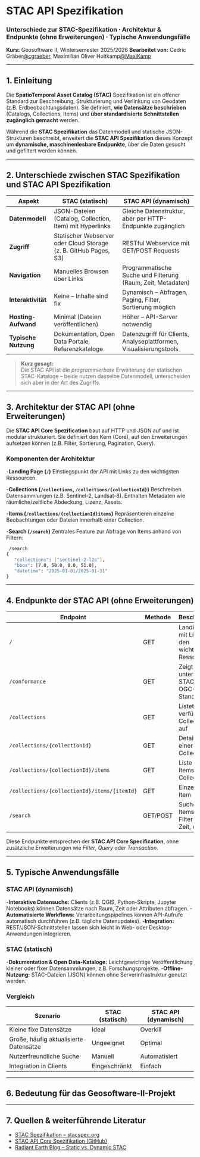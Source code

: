 # STAC API Spezifikation
### Unterschiede zur STAC-Spezifikation · Architektur & Endpunkte (ohne Erweiterungen) · Typische Anwendungsfälle
**Kurs:** Geosoftware II, Wintersemester 2025/2026
**Bearbeitet von:** Cedric Gräber[@cgraeber](https://github.com/graeberc), Maximilian Oliver Holtkamp[@MaxiKamp](https://github.com/MaxiKamp)

---

## 1. Einleitung

Die **SpatioTemporal Asset Catalog (STAC)** Spezifikation ist ein offener Standard zur Beschreibung, Strukturierung und Verlinkung von Geodaten (z.B. Erdbeobachtungsdaten).
Sie definiert, **wie Datensätze beschrieben** (Catalogs, Collections, Items) und **über standardisierte Schnittstellen zugänglich gemacht** werden.

Während die **STAC Spezifikation** das Datenmodell und statische JSON-Strukturen beschreibt, erweitert die **STAC API Spezifikation** dieses Konzept um **dynamische, maschinenlesbare Endpunkte**, über die Daten gesucht und gefiltert werden können.

---

## 2. Unterschiede zwischen STAC Spezifikation und STAC API Spezifikation

| Aspekt | STAC (statisch) | STAC API (dynamisch) |
|--------|------------------|----------------------|
| **Datenmodell** | JSON-Dateien (Catalog, Collection, Item) mit Hyperlinks | Gleiche Datenstruktur, aber per HTTP-Endpunkte zugänglich |
| **Zugriff** | Statischer Webserver oder Cloud Storage (z. B. GitHub Pages, S3) | RESTful Webservice mit GET/POST Requests |
| **Navigation** | Manuelles Browsen über Links | Programmatische Suche und Filterung (Raum, Zeit, Metadaten) |
| **Interaktivität** | Keine – Inhalte sind fix | Dynamisch – Abfragen, Paging, Filter, Sortierung möglich |
| **Hosting-Aufwand** | Minimal (Dateien veröffentlichen) | Höher – API-Server notwendig |
| **Typische Nutzung** | Dokumentation, Open Data Portale, Referenzkataloge | Datenzugriff für Clients, Analyseplattformen, Visualisierungstools |

> **Kurz gesagt:**  
> Die STAC API ist die *programmierbare* Erweiterung der statischen STAC-Kataloge – beide nutzen dasselbe Datenmodell, unterscheiden sich aber in der Art des Zugriffs.

---

## 3. Architektur der STAC API (ohne Erweiterungen)

Die **STAC API Core Spezification** baut auf HTTP und JSON auf und ist modular strukturiert.
Sie definiert den Kern (Core), auf den Erweiterungen aufsetzen können (z.B. Filter, Sortierung, Pagination, Query).

### Komponenten der Architektur

-**Landing Page (`/`)**
 Einstiegspunkt der API mit Links zu den wichtigsten Ressourcen.

-**Collections (`/collections`, `/collections/{collectionId}`)**
 Beschreiben Datensammlungen (z.B. Sentinel-2, Landsat-8).
 Enthalten Metadaten wie räumliche/zeitliche Abdeckung, Lizenz, Assets.

-**Items (`/collections/{collectionId}items`)**
 Repräsentieren einzelne Beobachtungen oder Dateien innerhalb einer Collection.

-**Search (`/search`)**
 Zentrales Feature zur Abfrage von Items anhand von Filtern:
 ```bash
  /search
 {
    "collections": ["sentinel-2-l2a"],
    "bbox": [7.0, 50.0, 8.0, 51.0],
    "datetime": "2025-01-01/2025-01-31"
 }
```
---

## 4. Endpunkte der STAC API (ohne Erweiterungen)

| Endpoint | Methode | Beschreibung |
|----------|---------|--------------|
|`/`| GET | Landing Page mit Links zu den wichtigsten Ressourcen|
|`/conformance`|GET|Zeigt unterstützte STAC- und OGC-Standards an |
|`/collections`|GET| Listet alle verfügbaren Collections auf |
|`/collections/{collectionId}`| GET | Details zu einer Collection |
|`/collections/{collectionId}/items`|GET |Liste der Items einer Collection|
|`/collections/{collectionId}/items/{itemId}`| GET | Einzelnes Item |
| `/search`| GET/POST | Suche nach Items über Filter (Raum, Zeit, etc.) |

Diese Endpunkte entsprechen der **STAC API Core Specification**, ohne zusätzliche Erweiterungen wie *Filter*, *Query* oder *Transaction*.

---

## 5. Typische Anwendungsfälle

### STAC API (dynamisch)
-**Interaktive Datensuche:** Clients (z.B. QGIS, Python-Skripte, Jupyter Notebooks) können Datensätze nach Raum, Zeit oder Attributen abfragen.
-**Automatisierte Workflows:** Verarbeitungspipelines können API-Aufrufe automatisch durchführen (z.B. tägliche Datenupdates).
-**Integration:** REST/JSON-Schnittstellen lassen sich leicht in Web- oder Desktop-Anwendungen integrieren.

### STAC (statisch)
-**Dokumentation & Open Data-Kataloge:** Leichtgewichtige Veröffentlichung kleiner oder fixer Datensammlungen, z.B. Forschungsprojekte.
-**Offline-Nutzung:** STAC-Dateien (JSON) können ohne Serverinfrastruktur genutzt werden.

### Vergleich

| Szenario | STAC (statisch) | STAC API (dynamisch) |
|----------|-----------------|----------------------|
| Kleine fixe Datensätze | Ideal | Overkill|
| Große, häufig aktualisierte Datensätze | Ungeeignet | Optimal |
| Nutzerfreundliche Suche | Manuell | Automatisiert |
| Integration in Clients | Eingeschränkt | Einfach |

---

## 6. Bedeutung für das Geosoftware-II-Projekt

--- 

## 7. Quellen & weiterführende Literatur

- [STAC Spezifikation – stacspec.org](https://stacspec.org)  
- [STAC API Core Spezifikation (GitHub)](https://github.com/radiantearth/stac-api-spec) 
- [Radiant Earth Blog – Static vs. Dynamic STAC](https://medium.com/radiant-earth-insights)